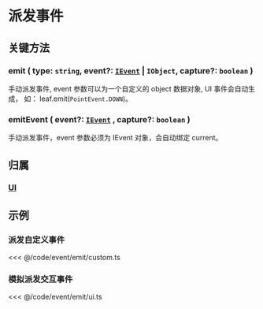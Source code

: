 # 派发事件

## 关键方法

### emit ( type: `string`, event?: [`IEvent`](/api/interfaces/IEvent.md) | `IObject`, capture?: `boolean` )

手动派发事件, event 参数可以为一个自定义的 object 数据对象, UI 事件会自动生成， 如： leaf.emit(`PointEvent.DOWN`)。

### emitEvent ( event?: [`IEvent`](/api/interfaces/IEvent.md) , capture?: `boolean` )

手动派发事件，event 参数必须为 IEvent 对象，会自动绑定 current。

## 归属

### [UI](/reference/display/UI.md#深入事件)

## 示例

### 派发自定义事件

<<< @/code/event/emit/custom.ts

### 模拟派发交互事件

<<< @/code/event/emit/ui.ts
